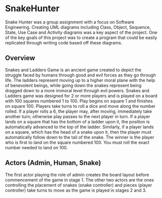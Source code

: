 # SnakeHunter
Snake Hunter was a group assignment with a focus on Software Engineering. Creating UML diagrams including Class, Object, Sequence, State, Use Case and Activity diagrams was a key aspect of the project. One of the key goals of this project was to create a program that could be easily replicated through writing code based off these diagrams.

## Overview
Snakes and Ladders Game is an ancient game created to depict the struggle faced by humans through good and evil forces as they go through life. The ladders represent moving up to a higher moral plane with the help of benevolent beings, while going down the snakes represent being dragged down to a more immoral level through evil powers. Snakes and Ladders game was designed for 2 or more players and is played on a board with 100 squares numbered 1 to 100. Play begins on square 1 and finishes on square 100. Players take turns to roll a dice and move along the number rolled. If a player rolls a 6, the player may, after moving, immediately take another turn; otherwise play passes to the next player in turn. If a player lands on a square that has the bottom of a ladder upon it, the position is automatically advanced to the top of the ladder. Similarly, if a player lands on a square, which has the head of a snake upon it, then the player must automatically follow down to the tail of the snake. The winner is the player who is first to land on the square numbered 100. You must roll the exact number needed to land on 100.

## Actors (Admin, Human, Snake)
The first actor playing the role of admin creates the board layout before commencement of the game in stage 1. The other two actors are the ones controlling the placement of snakes (snake controller) and pieces (player controller) take turns to move as the game is played in stages 2 and 3.
